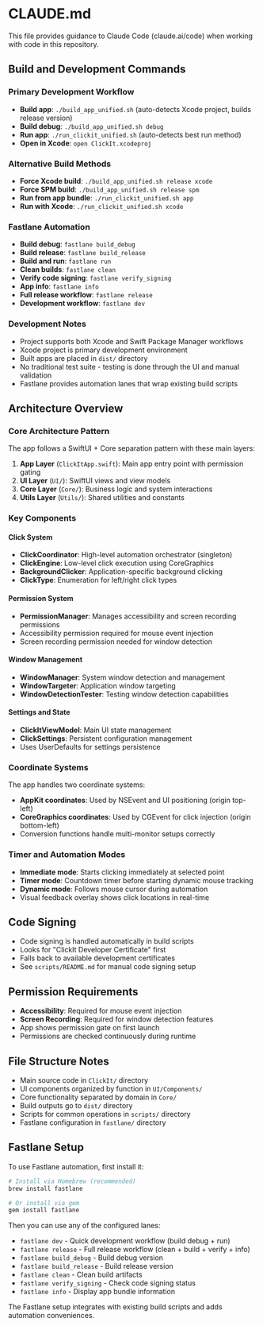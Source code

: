 # CLAUDE.md

This file provides guidance to Claude Code (claude.ai/code) when working with code in this repository.

## Build and Development Commands

### Primary Development Workflow
- **Build app**: `./build_app_unified.sh` (auto-detects Xcode project, builds release version)
- **Build debug**: `./build_app_unified.sh debug`
- **Run app**: `./run_clickit_unified.sh` (auto-detects best run method)
- **Open in Xcode**: `open ClickIt.xcodeproj`

### Alternative Build Methods
- **Force Xcode build**: `./build_app_unified.sh release xcode`
- **Force SPM build**: `./build_app_unified.sh release spm`
- **Run from app bundle**: `./run_clickit_unified.sh app`
- **Run with Xcode**: `./run_clickit_unified.sh xcode`

### Fastlane Automation
- **Build debug**: `fastlane build_debug`
- **Build release**: `fastlane build_release`
- **Build and run**: `fastlane run`
- **Clean builds**: `fastlane clean`
- **Verify code signing**: `fastlane verify_signing`
- **App info**: `fastlane info`
- **Full release workflow**: `fastlane release`
- **Development workflow**: `fastlane dev`

### Development Notes
- Project supports both Xcode and Swift Package Manager workflows
- Xcode project is primary development environment
- Built apps are placed in `dist/` directory
- No traditional test suite - testing is done through the UI and manual validation
- Fastlane provides automation lanes that wrap existing build scripts

## Architecture Overview

### Core Architecture Pattern
The app follows a SwiftUI + Core separation pattern with these main layers:

1. **App Layer** (`ClickItApp.swift`): Main app entry point with permission gating
2. **UI Layer** (`UI/`): SwiftUI views and view models
3. **Core Layer** (`Core/`): Business logic and system interactions
4. **Utils Layer** (`Utils/`): Shared utilities and constants

### Key Components

#### Click System
- **ClickCoordinator**: High-level automation orchestrator (singleton)
- **ClickEngine**: Low-level click execution using CoreGraphics
- **BackgroundClicker**: Application-specific background clicking
- **ClickType**: Enumeration for left/right click types

#### Permission System
- **PermissionManager**: Manages accessibility and screen recording permissions
- Accessibility permission required for mouse event injection
- Screen recording permission needed for window detection

#### Window Management
- **WindowManager**: System window detection and management
- **WindowTargeter**: Application window targeting
- **WindowDetectionTester**: Testing window detection capabilities

#### Settings and State
- **ClickItViewModel**: Main UI state management
- **ClickSettings**: Persistent configuration management
- Uses UserDefaults for settings persistence

### Coordinate Systems
The app handles two coordinate systems:
- **AppKit coordinates**: Used by NSEvent and UI positioning (origin top-left)
- **CoreGraphics coordinates**: Used by CGEvent for click injection (origin bottom-left)
- Conversion functions handle multi-monitor setups correctly

### Timer and Automation Modes
- **Immediate mode**: Starts clicking immediately at selected point
- **Timer mode**: Countdown timer before starting dynamic mouse tracking
- **Dynamic mode**: Follows mouse cursor during automation
- Visual feedback overlay shows click locations in real-time

## Code Signing
- Code signing is handled automatically in build scripts
- Looks for "ClickIt Developer Certificate" first
- Falls back to available development certificates
- See `scripts/README.md` for manual code signing setup

## Permission Requirements
- **Accessibility**: Required for mouse event injection
- **Screen Recording**: Required for window detection features
- App shows permission gate on first launch
- Permissions are checked continuously during runtime

## File Structure Notes
- Main source code in `ClickIt/` directory
- UI components organized by function in `UI/Components/`
- Core functionality separated by domain in `Core/`
- Build outputs go to `dist/` directory
- Scripts for common operations in `scripts/` directory
- Fastlane configuration in `fastlane/` directory

## Fastlane Setup
To use Fastlane automation, first install it:
```bash
# Install via Homebrew (recommended)
brew install fastlane

# Or install via gem
gem install fastlane
```

Then you can use any of the configured lanes:
- `fastlane dev` - Quick development workflow (build debug + run)
- `fastlane release` - Full release workflow (clean + build + verify + info)
- `fastlane build_debug` - Build debug version
- `fastlane build_release` - Build release version
- `fastlane clean` - Clean build artifacts
- `fastlane verify_signing` - Check code signing status
- `fastlane info` - Display app bundle information

The Fastlane setup integrates with existing build scripts and adds automation conveniences.